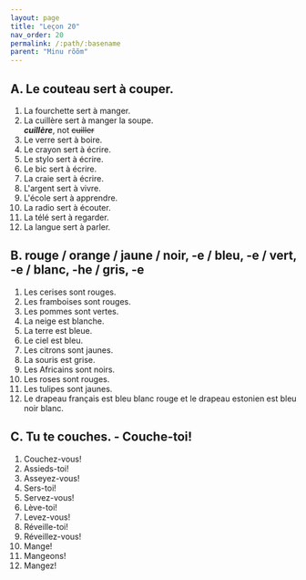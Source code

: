 ```yaml
---
layout: page
title: "Leçon 20"
nav_order: 20
permalink: /:path/:basename
parent: "Minu rõõm"
---
```


## A. Le couteau sert à couper.
1. La fourchette sert à manger.  
2. La cuillère sert à manger la soupe.  
___cuillère___, not ~~cuiller~~
3. Le verre sert à boire.  
4. Le crayon sert à écrire.  
5. Le stylo sert à écrire.  
6. Le bic sert à écrire.  
7. La craie sert à écrire.  
8. L'argent sert à vivre.  
9. L'école sert à apprendre.  
10. La radio sert à écouter.  
11. La télé sert à regarder.  
12. La langue sert à parler.  

## B. rouge / orange / jaune / noir, -e / bleu, -e / vert, -e / blanc, -he / gris, -e
1. Les cerises sont rouges.  
2. Les framboises sont rouges.  
3. Les pommes sont vertes.  
4. La neige est blanche.  
5. La terre est bleue.  
6. Le ciel est bleu.  
7. Les citrons sont jaunes.  
8. La souris est grise.  
9. Les Africains sont noirs.  
10. Les roses sont rouges.  
11. Les tulipes sont jaunes. 
12. Le drapeau français est bleu blanc rouge et le drapeau estonien est bleu noir blanc.  

## C. Tu te couches. - Couche-toi!
1. Couchez-vous!  
2. Assieds-toi!  
3. Asseyez-vous!  
4. Sers-toi!  
5. Servez-vous!  
6. Lève-toi!  
7. Levez-vous!  
8. Réveille-toi!  
9. Réveillez-vous!  
10. Mange!  
11. Mangeons!  
12. Mangez!  
